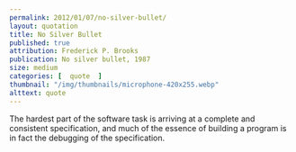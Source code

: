 ```yaml
---
permalink: 2012/01/07/no-silver-bullet/
layout: quotation
title: No Silver Bullet
published: true 
attribution: Frederick P. Brooks
publication: No silver bullet, 1987
size: medium
categories: [  quote  ]
thumbnail: "/img/thumbnails/microphone-420x255.webp"
alttext: quote
---
```


The hardest part of the software task is arriving at a complete 
and consistent specification, and much of the essence of building 
a program is in fact the debugging of the specification.
